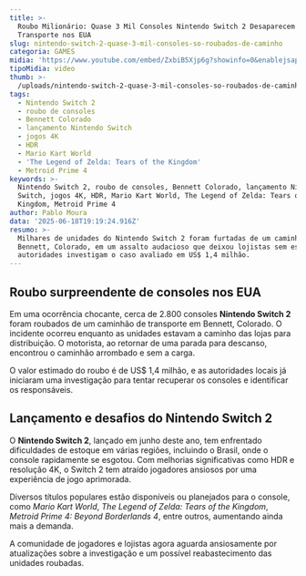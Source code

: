 ```yaml
---
title: >-
  Roubo Milionário: Quase 3 Mil Consoles Nintendo Switch 2 Desaparecem em
  Transporte nos EUA
slug: nintendo-switch-2-quase-3-mil-consoles-so-roubados-de-caminho
categoria: GAMES
midia: 'https://www.youtube.com/embed/ZxbiB5Xjp6g?showinfo=0&enablejsapi=1'
tipoMidia: video
thumb: >-
  /uploads/nintendo-switch-2-quase-3-mil-consoles-so-roubados-de-caminho-thumb.png
tags:
  - Nintendo Switch 2
  - roubo de consoles
  - Bennett Colorado
  - lançamento Nintendo Switch
  - jogos 4K
  - HDR
  - Mario Kart World
  - 'The Legend of Zelda: Tears of the Kingdom'
  - Metroid Prime 4
keywords: >-
  Nintendo Switch 2, roubo de consoles, Bennett Colorado, lançamento Nintendo
  Switch, jogos 4K, HDR, Mario Kart World, The Legend of Zelda: Tears of the
  Kingdom, Metroid Prime 4
author: Pablo Moura
data: '2025-06-18T19:19:24.916Z'
resumo: >-
  Milhares de unidades do Nintendo Switch 2 foram furtadas de um caminhão em
  Bennett, Colorado, em um assalto audacioso que deixou lojistas sem estoque. As
  autoridades investigam o caso avaliado em US$ 1,4 milhão.
---
```


## Roubo surpreendente de consoles nos EUA

Em uma ocorrência chocante, cerca de 2.800 consoles **Nintendo Switch 2** foram roubados de um caminhão de transporte em Bennett, Colorado. O incidente ocorreu enquanto as unidades estavam a caminho das lojas para distribuição. O motorista, ao retornar de uma parada para descanso, encontrou o caminhão arrombado e sem a carga.

O valor estimado do roubo é de US$ 1,4 milhão, e as autoridades locais já iniciaram uma investigação para tentar recuperar os consoles e identificar os responsáveis.

## Lançamento e desafios do Nintendo Switch 2

O **Nintendo Switch 2**, lançado em junho deste ano, tem enfrentado dificuldades de estoque em várias regiões, incluindo o Brasil, onde o console rapidamente se esgotou. Com melhorias significativas como HDR e resolução 4K, o Switch 2 tem atraído jogadores ansiosos por uma experiência de jogo aprimorada.

Diversos títulos populares estão disponíveis ou planejados para o console, como *Mario Kart World*, *The Legend of Zelda: Tears of the Kingdom*, *Metroid Prime 4: Beyond Borderlands 4*, entre outros, aumentando ainda mais a demanda.

A comunidade de jogadores e lojistas agora aguarda ansiosamente por atualizações sobre a investigação e um possível reabastecimento das unidades roubadas.
